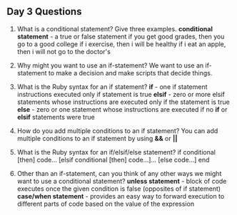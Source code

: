 ## Day 3 Questions

1. What is a conditional statement? Give three examples.
    **conditional statement** - a true or false statement
    if you get good grades, then you go to a good college
    if i exercise, then i will be healthy
    if i eat an apple, then i will not go to the doctor's


1. Why might you want to use an if-statement?
    We want to use an if-statement to make a decision and make scripts that decide things.

1. What is the Ruby syntax for an if statement?
    **if** - one if statement instructions executed only if statement is true
    **elsif** - zero or more elsif statements whose instructions are executed only if the statement is true
    **else** - zero or one statement whose instructions are executed if no **if** or **elsif** statements were true

1. How do you add multiple conditions to an if statement?
    You can add multiple conditions to an if statement by using **&&** or **||**

1. What is the Ruby syntax for an if/elsif/else statement?
    if conditional [then]
      code...
    [elsif conditional [then]
      code...]...
    [else
      code...]
    end

1. Other than an if-statement, can you think of any other ways we might want to use a conditional statement?
  **unless statement** - block of code executes once the given condition is false (opposites of if statement)
  **case/when statement** - provides an easy way to forward execution to different parts of code based on the value of the expression

